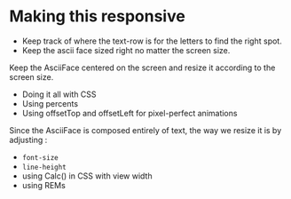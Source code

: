 # Making this responsive

- Keep track of where the text-row is for the letters to find the right spot.
- Keep the ascii face sized right no matter the screen size.


Keep the AsciiFace centered on the screen and resize it according to the screen size.

- Doing it all with CSS
- Using percents
- Using offsetTop and offsetLeft for pixel-perfect animations

Since the AsciiFace is composed entirely of text, the way we resize it is by adjusting :
- ```font-size```
- ```line-height```
- using Calc() in CSS with view width
- using REMs
